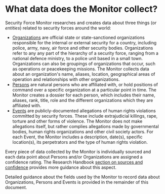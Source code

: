 # What data does the Monitor collect?

Security Force Monitor researches and creates data about three things \(or _entities_\) related to security forces around the world:

* [Organizations](/datamodel/organizations.md) are official state  or state-sanctioned organizations responsible for the internal or external security for a country, including police, army, navy, air force and other security bodies. Organizations refer to any any part of the hierarchy of a security force, ranging from a national defence ministry, to a police unit based in a small town. Organizations can also be groupings of organizations that occur, such as operations or peacekeeping missions. The Monitor collects data about an organization's name, aliases, location, geographical areas of operation and relationships with other organizations.
* [Persons](/datamodel/persons.md) are natural persons who are affiliated with, or hold positions of command over a specific organization at a particular point in time. The Monitor creates a dossier for each person, which includes their name, aliases, rank, title, role and the different organizations which they are affiliated with.
* [Events](/datamodel/events.md) are publicly-documented allegations of human rights violations committed by security forces. These include extrajudicial killings, rape, torture and other forms of violence. The Monitor does not make allegations itself, but rather complies allegations made by governmental bodies, human rights organizations and other civil society actors. For each Event, the Monitor includes a description, date\(s\), specific location\(s\), its perpetrators and the type of human rights violation.

Every piece of data collected by the Monitor is individually sourced and each data point about Persons and/or Organizations are assigned a confidence rating. The Research Handbook [section on sources and confidence](/sources_confidence.md) provides more guidance about this aspect.

Detailed guidance about the fields used by the Monitor to record data about Organizations, Persons and Events is provided in the remainder of this document.

